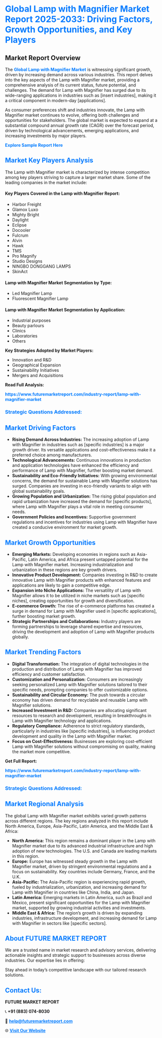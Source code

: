 <h1 style="color: #007BFF;">Global Lamp with Magnifier Market Report 2025-2033: Driving Factors, Growth Opportunities, and Key Players</h1>

<section id="overview">
<h2>Market Report Overview</h2>
<p>The <a href="https://www.futuremarketreport.com/industry-report/lamp-with-magnifier-market" style="color: #007BFF; text-decoration: none;"><strong>Global Lamp with Magnifier Market</strong></a> is witnessing significant growth, driven by increasing demand across various industries. This report delves into the key aspects of the Lamp with Magnifier market, providing a comprehensive analysis of its current status, future potential, and challenges. The demand for Lamp with Magnifier has surged due to its wide-ranging applications in industries such as [insert industries], making it a critical component in modern-day [applications].</p>
<p>As consumer preferences shift and industries innovate, the Lamp with Magnifier market continues to evolve, offering both challenges and opportunities for stakeholders. The global market is expected to expand at a substantial compound annual growth rate (CAGR) over the forecast period, driven by technological advancements, emerging applications, and increasing investments by major players.</p>
</section>

<section id="overview">
<p><a href="https://www.futuremarketreport.com/request-sample/reportId=102915" style="color: #007BFF; text-decoration: none;"><strong>Explore Sample Report Here</strong></a></p>
</section>

<section id="key-players">
<h2 style="color: #007BFF;">Market Key Players Analysis</h2>
<p>The Lamp with Magnifier market is characterized by intense competition among key players striving to capture a larger market share. Some of the leading companies in the market include:</p>
<h4>Key Players Covered in the Lamp with Magnifier Report:</h4>
<ul><li>Harbor Freight</li><li>Glamox Luxo</li><li>Mighty Bright</li><li>Daylight</li><li>Eclipse</li><li>Docooler</li><li>Fulcrum</li><li>Alvin</li><li>Hawk</li><li>TMS</li><li>Pro Magnify</li><li>Studio Designs</li><li>NINGBO DONGGANG LAMPS</li><li>SkinAct</li></ul>
<h4>Lamp with Magnifier Market Segmentation by Type:</h4>
<ul><li>Led Magnifier Lamp</li><li>Fluorescent Magnifier Lamp</li></ul>

<h4>Lamp with Magnifier Market Segmentation by Application:</h4>
<ul><li>Industrial purposes</li><li>Beauty parlours</li><li>Clinics</li><li>Laboratories</li><li>Others</li></ul>
<p><strong>Key Strategies Adopted by Market Players:</strong></p>
<ul>
<li>Innovation and R&D</li>
<li>Geographical Expansion</li>
<li>Sustainability Initiatives</li>
<li>Mergers and Acquisitions</li>
</ul>
</section>

<section>
<p><strong>Read Full Analysis: </strong></p><a href="https://www.futuremarketreport.com/industry-report/lamp-with-magnifier-market" style="color: #007BFF; text-decoration: none;"><strong>https://www.futuremarketreport.com/industry-report/lamp-with-magnifier-market</strong></a>
<h3 style="color: #007BFF;">Strategic Questions Addressed:</h3>
</section>

<section id="driving-factors">
<h2 style="color: #007BFF;">Market Driving Factors</h2>
<ul>
<li><strong>Rising Demand Across Industries:</strong> The increasing adoption of Lamp with Magnifier in industries such as [specific industries] is a major growth driver. Its versatile applications and cost-effectiveness make it a preferred choice among manufacturers.</li>
<li><strong>Technological Advancements:</strong> Continuous innovations in production and application technologies have enhanced the efficiency and performance of Lamp with Magnifier, further boosting market demand.</li>
<li><strong>Sustainability and Eco-Friendly Initiatives:</strong> With growing environmental concerns, the demand for sustainable Lamp with Magnifier solutions has surged. Companies are investing in eco-friendly variants to align with global sustainability goals.</li>
<li><strong>Growing Population and Urbanization:</strong> The rising global population and rapid urbanization have increased the demand for [specific products], where Lamp with Magnifier plays a vital role in meeting consumer needs.</li>
<li><strong>Government Policies and Incentives:</strong> Supportive government regulations and incentives for industries using Lamp with Magnifier have created a conducive environment for market growth.</li>
</ul>
</section>

<section id="growth-opportunities">
<h2 style="color: #007BFF;">Market Growth Opportunities</h2>
<ul>
<li><strong>Emerging Markets:</strong> Developing economies in regions such as Asia-Pacific, Latin America, and Africa present untapped potential for the Lamp with Magnifier market. Increasing industrialization and urbanization in these regions are key growth drivers.</li>
<li><strong>Innovative Product Development:</strong> Companies investing in R&D to create innovative Lamp with Magnifier products with enhanced features and applications are likely to gain a competitive edge.</li>
<li><strong>Expansion into Niche Applications:</strong> The versatility of Lamp with Magnifier allows it to be utilized in niche markets such as [specific niches], creating opportunities for growth and diversification.</li>
<li><strong>E-commerce Growth:</strong> The rise of e-commerce platforms has created a surge in demand for Lamp with Magnifier used in [specific applications], further boosting market growth.</li>
<li><strong>Strategic Partnerships and Collaborations:</strong> Industry players are forming partnerships to leverage shared expertise and resources, driving the development and adoption of Lamp with Magnifier products globally.</li>
</ul>
</section>

<section id="trending-factors">
<h2 style="color: #007BFF;">Market Trending Factors</h2>
<ul>
<li><strong>Digital Transformation:</strong> The integration of digital technologies in the production and distribution of Lamp with Magnifier has improved efficiency and customer satisfaction.</li>
<li><strong>Customization and Personalization:</strong> Consumers are increasingly seeking personalized Lamp with Magnifier solutions tailored to their specific needs, prompting companies to offer customizable options.</li>
<li><strong>Sustainability and Circular Economy:</strong> The push towards a circular economy has driven demand for recyclable and reusable Lamp with Magnifier solutions.</li>
<li><strong>Increased Investment in R&D:</strong> Companies are allocating significant resources to research and development, resulting in breakthroughs in Lamp with Magnifier technology and applications.</li>
<li><strong>Regulatory Compliance:</strong> Adherence to strict regulatory standards, particularly in industries like [specific industries], is influencing product development and quality in the Lamp with Magnifier market.</li>
<li><strong>Focus on Cost-Effectiveness:</strong> Businesses are exploring cost-efficient Lamp with Magnifier solutions without compromising on quality, making the market more competitive.</li>
</ul>
</section>

<section>
<p><strong>Get Full Report: </strong></p><a href="https://www.futuremarketreport.com/industry-report/lamp-with-magnifier-market" style="color: #007BFF; text-decoration: none;"><strong>https://www.futuremarketreport.com/industry-report/lamp-with-magnifier-market</strong></a>
<h3 style="color: #007BFF;">Strategic Questions Addressed:</h3>
</section>


<section id="regional-analysis">
<h2 style="color: #007BFF;">Market Regional Analysis</h2>
<p>The global Lamp with Magnifier market exhibits varied growth patterns across different regions. The key regions analyzed in this report include North America, Europe, Asia-Pacific, Latin America, and the Middle East & Africa:</p>
<ul>
<li><strong>North America:</strong> This region remains a dominant player in the Lamp with Magnifier market due to its advanced industrial infrastructure and high adoption of new technologies. The U.S. and Canada are leading markets in this region.</li>
<li><strong>Europe:</strong> Europe has witnessed steady growth in the Lamp with Magnifier market, driven by stringent environmental regulations and a focus on sustainability. Key countries include Germany, France, and the U.K.</li>
<li><strong>Asia-Pacific:</strong> The Asia-Pacific region is experiencing rapid growth, fueled by industrialization, urbanization, and increasing demand for Lamp with Magnifier in countries like China, India, and Japan.</li>
<li><strong>Latin America:</strong> Emerging markets in Latin America, such as Brazil and Mexico, present significant opportunities for the Lamp with Magnifier market, supported by growing industrial activities and investments.</li>
<li><strong>Middle East & Africa:</strong> The region’s growth is driven by expanding industries, infrastructure development, and increasing demand for Lamp with Magnifier in sectors like [specific sectors].</li>
</ul>
</section>

<footer>
<h2 style="color: #007BFF;">About FUTURE MARKET REPORT</h2>
<p>We are a trusted name in market research and advisory services, delivering actionable insights and strategic support to businesses across diverse industries. Our expertise lies in offering:</p>

<p>Stay ahead in today’s competitive landscape with our tailored research solutions.</p>

<h2 style="color: #007BFF;">Contact Us:</h2>
<p><strong>FUTURE MARKET REPORT</strong></p>
<p>📞 <strong>+91 (883) 074-8030</strong></p>
<p>📧 <strong><a href="mailto:help@futuremarketreport.com" style="color: #007BFF;">help@futuremarketreport.com</a></strong></p>
<p>🌐 <strong><a href="https://www.futuremarketreport.com/" style="color: #007BFF;">Visit Our Website</a></strong></p>
</footer>
